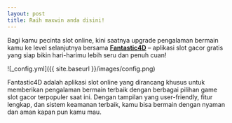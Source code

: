 ```yaml
---
layout: post
title: Raih maxwin anda disini!
---
```


<p>Bagi kamu pecinta slot online, kini saatnya upgrade pengalaman bermain kamu ke level selanjutnya bersama <a href="https:/fantasic4dgembira.com/"><strong data-start="419" data-end="434">Fantastic4D</strong></a> – aplikasi slot gacor gratis yang siap bikin hari-harimu lebih seru dan penuh cuan!</p>

![_config.yml]({{ site.baseurl }}/images/config.png)

Fantastic4D adalah aplikasi slot online yang dirancang khusus untuk memberikan pengalaman bermain terbaik dengan berbagai pilihan game slot gacor terpopuler saat ini. Dengan tampilan yang user-friendly, fitur lengkap, dan sistem keamanan terbaik, kamu bisa bermain dengan nyaman dan aman kapan pun kamu mau.
